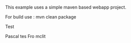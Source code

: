 This example uses a simple maven based webapp project.

For build use : mvn clean package

Test

Pascal tes Fro mclit
